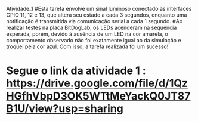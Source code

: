 Atividade_1
#Esta tarefa envolve um sinal luminoso conectado às interfaces GPIO 11, 12 e 13, que altera seu estado a cada 3 segundos, enquanto uma notificação é transmitida via comunicação serial a cada 1 segundo.
#Ao realizar testes na placa BitDogLab, os LEDs acenderam na sequência esperada, porém, devido à ausência de um LED na cor amarela, o comportamento observado não foi exatamente igual ao da simulação e troquei pela cor azul. Com isso, a tarefa realizada foi um sucesso!
# Segue o link da atividade 1 : https://drive.google.com/file/d/1QzHGfhVbpD3OK5WTtMeYackQ0JT87B1U/view?usp=sharing

